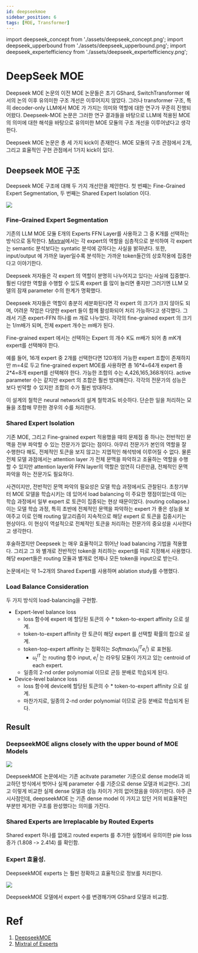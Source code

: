```yaml
---
id: deepseekmoe
sidebar_position: 6
tags: [MOE, Transformer]
---
```

import deepseek_concept from './assets/deepseek_concept.png';
import deepseek_upperbound from './assets/deepseek_upperbound.png';
import deepseek_expertefficiency from './assets/deepseek_expertefficiency.png';

# DeepSeek MOE

Deepseek MOE 논문의 이전 MOE 논문들은 초기 GShard, SwitchTransformer 에서의 논의 이후 유의미한 구조 개선은 이루어지지 않았다. 그러나 transformer 구조, 특히 decoder-only LLM에서 MOE 가 가지는 의미와 역할에 대한 연구가 꾸준히 진행되어왔다. Deepseek-MOE 논문은 그러한 연구 결과들을 바탕으로 LLM에 적용된 MOE의 의미에 대한 해석을 바탕으로 유의미한 MOE 모듈의 구조 개선을 이루어냈다고 생각한다.

Deepseek MOE 논문은 총 세 가지 kick이 존재한다. MOE 모듈의 구조 관점에서 2개, 그리고 효율적인 구현 관점에서 1가지 kick이 있다.

## Deepseek MOE 구조

Deepseek MOE 구조에 대해 두 가지 개선안을 제안한다. 첫 번쨰는 Fine-Grained Expert Segmentation, 두 번째는 Shared Expert Isolation 이다.

<div style={{textAlign: 'Center'}}>
    <img src={deepseek_concept} style={{border: 'solid', width: 600}} />
</div>

### Fine-Grained Expert Segmentation

기존의 LLM MOE 모듈 E개의 Experts FFN Layer를 사용하고 그 중 K개를 선택하는 방식으로 동작한다. [Mixtral](/docs/tasks/efficienttrain/MOE/mistralmoe.md)에서는 각 expert의 역할을 심층적으로 분석하여 각 expert는 semantic 분석보다는 syntatic 분석에 강하다는 사실을 밝혀낸다. 또한, input/output 에 가까운 layer일수록 분석하는 가까운 token들간의 상호작용에 집중한다고 이야기한다.

Deepseek 저자들은 각 expert 의 역할이 분명히 나누어지고 있다는 사실에 집중했다. 훨씬 다양한 역할을 수행할 수 있도록 expert 를 많이 늘리면 좋지만 그러기엔 LLM 모델의 잠재 parameter 수의 한계가 명확했다. 

Deepseek 저자들은 역할이 충분히 세분화된다면 각 expert 의 크기가 크지 않아도 되며, 어려운 작업은 다양한 expert 들이 함께 활성화되어 처리 가능하다고 생각했다. 그래서 기존 expert-FFN 하나를 m 개로 나누었다. 각각의 fine-grained expert 의 크기는 1/m배가 되며, 전체 expert 개수는 m배가 된다. 

Fine-grained expert 에서는 선택하는 Expert 의 개수 K도 m배가 되어 총 mK개 expert를 선택해야 한다.

예를 들어, 16개 expert 중 2개를 선택한다면 120개의 가능한 expert 조합이 존재하지만 m=4로 두고 fine-grained expert MOE를 사용하면 총 16\*4=64개 expert 중 2\*4=8개 expert를 선택해야 한다. 가능한 조합의 수는 4,426,165,368개이다. active parameter 수는 같지만 expert 의 조합은 훨씬 방대해진다. 각각의 전문가의 성능은 보다 빈약할 수 있지만 조합의 수가 훨씬 방대하다.

이 설계의 철학은 neural network의 설계 철학과도 비슷하다. 단순한 일을 처리하는 모듈을 조합해 무한한 경우의 수를 처리한다.


### Shared Expert Isolation

기존 MOE, 그리고 Fine-grained expert 적용했을 때의 문제점 중 하나는 전반적인 문맥을 전부 파악할 수 있는 전문가가 없다는 점이다. 아무리 전문가가 본인의 역할을 잘 수행한다 해도, 전체적인 토큰을 보지 않고는 지엽적인 해석밖에 이루어질 수 없다. 물론 전체 모델 과점에서는 attention layer 가 전체 문맥을 파악하고 조율하는 역할을 수행할 수 있지만 attention layer와 FFN layer의 역할은 엄연히 다른만큼, 전체적인 문맥 파악을 하는 전문가도 필요하다.

사견이지만, 전반적인 문맥 파악의 필요성은 모델 학습 과정에서도 관찰된다. 초창기부터 MOE 모델을 학습시키는 데 있어서 load balancing 이 주요한 쟁점이었는데 이는 학습 과정에서 일부 expert 로 토큰이 집중되는 현상 때문이었다. (routing collapse.) 이는 모델 학습 과정, 특히 초반에 전체적인 문맥을 파악하는 expert 가 좋은 성능을 보여주고 이로 인해 routing 알고리즘이 지속적으로 해당 expert 로 토큰을 집중시키는 현상이다. 이 현상이 역설적으로 전체적인 토큰을 처리하는 전문가의 중요성을 시사한다고 생각한다.

후술하겠지만 Deepseek 는 매우 효율적이고 뛰어난 load balancing 기법을 적용했다. 그리고 그 와 별개로 전반적인 token을 처리하는 expert를 따로 지정해서 사용했다. 해당 expert들은 routing 모듈과 별개로 언제나 모든 token을 input으로 받는다. 

논문에서는 약 1~2개의 Shared Expert를 사용하며 ablation study를 수행했다.

### Load Balance Consideration

두 가지 방식의 load-balancing을 구현함. 

- Expert-level balance loss
  - loss 함수에 expert 에 할당된 토큰의 수 * token-to-expert affinity 으로 설계.
  - token-to-expert affinity 란 토큰이 해당 expert 를 선택할 확률의 합으로 설계.
  - token-top-expert affinity 는 정확히는 $Softmax(u_t^{lT} e_i^{l})$ 로 표현됨.
    - $u_t^{lT}$ 는 routing 함수 input, $e_i^{l}$ 는 라우팅 모듈이 가지고 있는 centroid of each expert.
  - 일종의 2-nd order polynomial 이므로 균등 분배로 학습되게 된다.
- Device-level balance loss
  - loss 함수에 device에 할당된 토큰의 수 * token-to-expert affinity 으로 설계.
  - 마찬가지로, 일종의 2-nd order polynomial 이므로 균등 분배로 학습되게 된다.

## Result

### DeepseekMOE aligns closely with the upper bound of MOE Models

<div style={{textAlign: 'Center'}}>
    <img src={deepseek_upperbound} style={{border: 'solid', width: 600}} />
</div>

DeepseekMOE 논문에서는 기존 acitvate parameter 기준으로 dense model과 비교하던 방식에서 벗어나 실제 parameter 수를 기준으로 dense 모델과 비교한다. 그리고 이렇게 비교한 실제 dense 모델과 성능 차이가 거의 없어졌음을 이야기한다. 아주 큰 시사점인데, deepseekMOE 는 기존 dense model 이 가지고 있던 거의 비효율적인 부분만 제거한 구조를 완성했다는 의미를 가진다.

### Shared Experts are Irreplacable by Routed Experts

Shared expert 하나를 없애고 routed experts 를 추가한 실험에서 유의미한 pie loss 증가 (1.808 -> 2.414) 를 확인함.

### Expert 효율성.

DeepseekMOE experts 는 훨씬 정확하고 효율적으로 정보를 처리한다. 

<div style={{textAlign: 'Center'}}>
    <img src={deepseek_expertefficiency} style={{border: 'solid', width: 600}} />
</div>

DeepseekMOE 모델에서 expert 수를 변경해가며 GShard 모델과 비교함. 

# Ref

1. [DeepseekMOE](https://arxiv.org/pdf/2401.06066)
2. [Mixtral of Experts](https://arxiv.org/pdf/2401.04088)